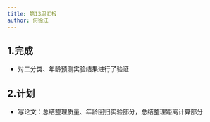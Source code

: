 ```yaml
---
title: 第13周汇报
author: 何徐江
---
```


## 1.完成

* 对二分类、年龄预测实验结果进行了验证



## 2.计划

* 写论文：总结整理质量、年龄回归实验部分，总结整理距离计算部分

